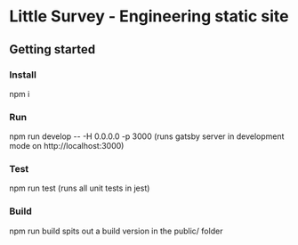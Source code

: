 # Little Survey - Engineering static site

## Getting started

### Install
npm i 

### Run
npm run develop -- -H 0.0.0.0 -p 3000
(runs gatsby server in development mode on http://localhost:3000)

### Test
npm run test
(runs all unit tests in jest)

### Build
npm run build
spits out a build version in the public/ folder



